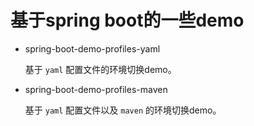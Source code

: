 # 基于spring boot的一些demo

- spring-boot-demo-profiles-yaml

  基于 `yaml` 配置文件的环境切换demo。

- spring-boot-demo-profiles-maven

  基于 `yaml` 配置文件以及 `maven` 的环境切换demo。